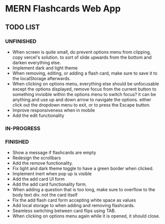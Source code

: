 # MERN Flashcards Web App

## TODO LIST

### UNFINISHED

- When screen is quite small, do prevent options menu from clipping, copy vercel's solution. to sort of slide upwards from the bottom and darken everything else.
- Implement dark and light theme
- When removing, editing, or adding a flash card, make sure to save it to the localStorage afterwards.
- When clicking on options menu, everything else should be unfocusable except the options displayed, remove focus from the current button to something invisible within the options menu to switch focus? it can be anything.and use up and down arrow to navigate the options. either click out the dropdown menu to exit, or to press the Escape button.
- Improve responsiveness when in mobile
- Add the edit functionality

### IN-PROGRESS

### FINISHED
- Show a message if flashcards are empty
- Redesign the scrollbars
- Add the remove functionality.
- Fix light and dark theme toggle to have a green border when clicked.
- Implement inert when pop up is visible
- Add the add card UI form
- Add the add card functionality form.
- When adding a question that is too long, make sure to overflow to the body text div. not the card itself
- Fix the add flash card form accepting white space as values
- Add local storage to when adding and removing flashcards.
- Seamless switching between card flips using TAB.
- When clicking on options menu again while it is opened, it should close.